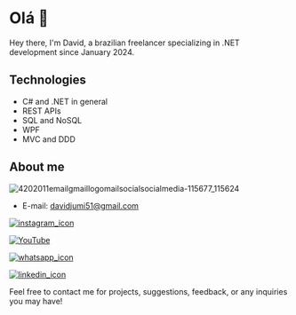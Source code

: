 # Olá 👋

Hey there, I'm David, a brazilian freelancer specializing in .NET development since January 2024.

## Technologies
- C# and .NET in general
- REST APIs
- SQL and NoSQL
- WPF
- MVC and DDD

## About me

![4202011emailgmaillogomailsocialsocialmedia-115677_115624](https://github.com/davidfreitas51/davidfreitas51/assets/152209400/0e28c31b-71e4-4840-9259-67d922e091d9)
- E-mail: davidjumi51@gmail.com

[![instagram_icon](https://github.com/davidfreitas51/davidfreitas51/assets/152209400/fcbab9fa-1e7b-4910-9923-fb4e578798eb)](https://www.instagram.com/ddavid.freitas/)

[![YouTube](https://github.com/davidfreitas51/davidfreitas51/blob/main/assets/152209400/f6fd1892-1557-443e-8670-d792c7f22759.png)](https://www.youtube.com/@davidfreitas272)

[![whatsapp_icon](https://github.com/davidfreitas51/davidfreitas51/assets/152209400/7cea819b-0031-46a8-a4a4-24629e9fa96c)](https://wa.link/vch1wo)

[![linkedin_icon](https://github.com/davidfreitas51/davidfreitas51/assets/152209400/28c14f84-c08d-4a06-b58d-2c978481a6f7)](https://www.linkedin.com/in/david-freitas51/)


Feel free to contact me for projects, suggestions, feedback, or any inquiries you may have!
